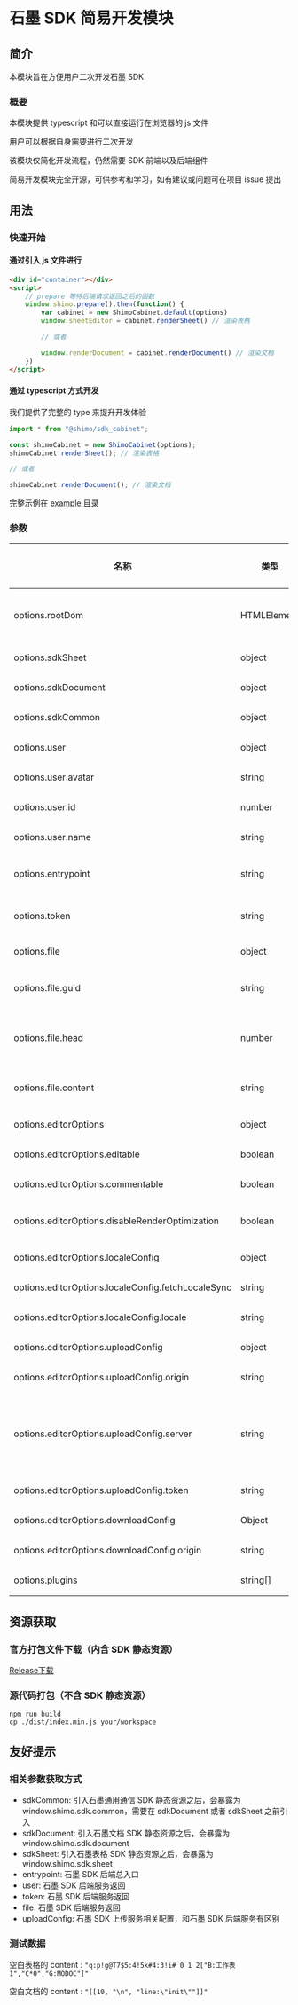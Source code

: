 # 石墨 SDK 简易开发模块 


## 简介
本模块旨在方便用户二次开发石墨 SDK

### 概要
本模块提供 typescript 和可以直接运行在浏览器的 js 文件

用户可以根据自身需要进行二次开发

该模块仅简化开发流程，仍然需要 SDK 前端以及后端组件

简易开发模块完全开源，可供参考和学习，如有建议或问题可在项目 issue 提出

## 用法

### 快速开始

#### 通过引入 js 文件进行
```html
<div id="container"></div>
<script>
    // prepare 等待后端请求返回之后的函数
    window.shimo.prepare().then(function() {
        var cabinet = new ShimoCabinet.default(options)
        window.sheetEditor = cabinet.renderSheet() // 渲染表格

        // 或者

        window.renderDocument = cabinet.renderDocument() // 渲染文档
    })
</script>
```

#### 通过 typescript 方式开发
我们提供了完整的 type 来提升开发体验

```js
import * from "@shimo/sdk_cabinet";

const shimoCabinet = new ShimoCabinet(options);
shimoCabinet.renderSheet(); // 渲染表格

// 或者

shimoCabinet.renderDocument(); // 渲染文档
```

完整示例在 [example 目录 ](https://github.com/shimohq/sdk-cabinet/tree/develop/example)

### **参数**

| 名称               | 类型      | 默认值  | 描述             |
| ------------------ | --------- | ------- | ---------------- |
| options.rootDom | HTMLElement | 必选 | 石墨表格渲染所需的根 DOM |
| options.sdkSheet | object | 无 | 石墨表格 SDK 组件 |
| options.sdkDocument | object | 无 | 石墨文档 SDK 组件 |
| options.sdkCommon | object | 必选 | 石墨公共通信组件 |
| options.user | object | 必选 | 用户信息 |
| options.user.avatar | string | 必选 | 用户头像地址 |
| options.user.id | number | 必选 | 用户 ID |
| options.user.name | string | 必选 | 用户名 |
| options.entrypoint | string | 必选 | 石墨 SDK 后端入口地址 |
| options.token | string | 必选 | 石墨 SDK 后端鉴权 token |
| options.file | object | 必选 | 文件信息 |
| options.file.guid | string | 必选 | 石墨文件系统唯一标识信息 |
| options.file.head | number | 必选 | 石墨文件系统文件当前版本信息 |
| options.file.content | string | 必选 | 石墨文件系统文件内容 |
| options.editorOptions | object | 必选 | 编辑器基本配置 |
| options.editorOptions.editable | boolean | true | 设置是否可以编辑 |
| options.editorOptions.commentable | boolean | true | 设置是否可以评论 |
| options.editorOptions.disableRenderOptimization | boolean | true | 设置是否禁用表格渲染优化 |
| options.editorOptions.localeConfig | object | 可选 | 国际化相关 |
| options.editorOptions.localeConfig.fetchLocaleSync | string | 必选 | 获取翻译的路径 |
| options.editorOptions.localeConfig.locale | string | zh-CN | 设置当前语言 |
| options.editorOptions.uploadConfig | object | 可选 | 上传配置 |
| options.editorOptions.uploadConfig.origin | string | 必选 | 上传服务的地址 |
| options.editorOptions.uploadConfig.server |	string | 必选 |	存储服务类型, 公有云：'oss', 私有云：'aws' |
| options.editorOptions.uploadConfig.token | string	| 必选	| 上传服务鉴权秘钥 |
| options.editorOptions.downloadConfig | Object |	可选 |	下载图片配置 |
| options.editorOptions.downloadConfig.origin | string | 必选 | 下载服务的地址 |
| options.plugins | string[] | [] | 开启插件列表 |

## 资源获取

### 官方打包文件下载（内含 SDK 静态资源）
[Release下载](https://github.com/shimohq/sdk-cabinet/releases/latest)

### 源代码打包（不含 SDK 静态资源）
```shell
npm run build
cp ./dist/index.min.js your/workspace
```

## 友好提示

### 相关参数获取方式
 * sdkCommon: 引入石墨通用通信 SDK 静态资源之后，会暴露为 window.shimo.sdk.common，需要在 sdkDocument 或者 sdkSheet 之前引入
 * sdkDocument: 引入石墨文档 SDK 静态资源之后，会暴露为 window.shimo.sdk.document
 * sdkSheet: 引入石墨表格 SDK 静态资源之后，会暴露为 window.shimo.sdk.sheet
 * entrypoint: 石墨 SDK 后端总入口
 * user: 石墨 SDK 后端服务返回
 * token: 石墨 SDK 后端服务返回
 * file: 石墨 SDK 后端服务返回
 * uploadConfig: 石墨 SDK 上传服务相关配置，和石墨 SDK 后端服务有区别


 ### 测试数据
 空白表格的 content :
 ```"q:p!g@T7$5:4!5k#4:3!i# 0 1 2["B:工作表1","C*0","G:MODOC"]"```

 空白文档的 content :
 ```"[[10, "\n", "line:\"init\""]]"```